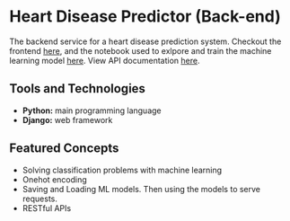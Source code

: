 # Heart Disease Predictor (Back-end)

The backend service for a heart disease prediction system. Checkout the frontend [here](https://github.com/faraji-ombonya/friendly-goggles), and the notebook used to exlpore and train the machine learning model [here](https://github.com/faraji-ombonya/verbose-adventure/blob/master/main.ipynb). View API documentation [here](https://documenter.getpostman.com/view/27801462/2sA3s4mAox).

## Tools and Technologies

- **Python:** main programming language
- **Django:** web framework

## Featured Concepts

- Solving classification problems with machine learning
- Onehot encoding
- Saving and Loading ML models. Then using the models to serve requests.
- RESTful APIs
